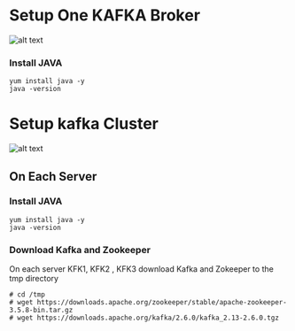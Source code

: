 # Setup One KAFKA Broker

![alt text](https://github.com/allamiro/KAFKA/blob/master/kafka-onebroker.PNG)


### Install JAVA 

```
yum install java -y
java -version
```







# Setup kafka  Cluster 

![alt text](https://github.com/allamiro/KAFKA/blob/master/kafka-cluster.PNG)


## On Each Server

### Install JAVA 

```
yum install java -y
java -version
```

### Download Kafka and Zookeeper

On each server KFK1, KFK2 , KFK3 download Kafka and Zokeeper to the tmp directory 

```
# cd /tmp
# wget https://downloads.apache.org/zookeeper/stable/apache-zookeeper-3.5.8-bin.tar.gz
# wget https://downloads.apache.org/kafka/2.6.0/kafka_2.13-2.6.0.tgz

```























